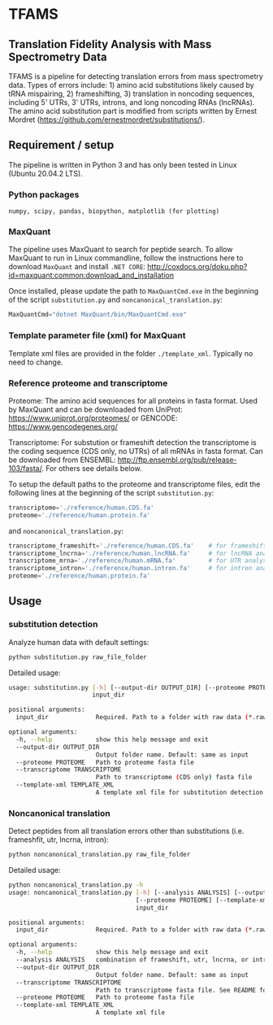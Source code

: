 # TFAMS
## Translation Fidelity Analysis with Mass Spectrometry Data

TFAMS is a pipeline for detecting translation errors from mass spectrometry data. Types of errors include: 1) amino acid substitutions likely caused by tRNA mispairing, 2) frameshifting, 3) translation in noncoding sequences, including 5' UTRs, 3' UTRs, introns, and long noncoding RNAs (lncRNAs). The amino acid substitution part is modified from scripts written by Ernest Mordret (https://github.com/ernestmordret/substitutions/).

## Requirement / setup

The pipeline is written in Python 3 and has only been tested in Linux (Ubuntu 20.04.2 LTS).

### Python packages

`numpy, scipy, pandas, biopython, matplotlib (for plotting)`

### MaxQuant

The pipeline uses MaxQuant to search for peptide search. To allow MaxQuant to run in Linux commandline, follow the instructions here to download `MaxQuant` and install `.NET CORE`: http://coxdocs.org/doku.php?id=maxquant:common:download_and_installation

Once installed, please update the path to `MaxQuantCmd.exe` in the beginning of the script `substitution.py` and `noncanonical_translation.py`:

```python
MaxQuantCmd="dotnet MaxQuant/bin/MaxQuantCmd.exe"
``` 

### Template parameter file (xml) for MaxQuant
Template xml files are provided in the folder `./template_xml`. Typically no need to change.

### Reference proteome and transcriptome

Proteome: The amino acid sequences for all proteins in fasta format. Used by MaxQuant and can be downloaded from UniProt: https://www.uniprot.org/proteomes/ or GENCODE: https://www.gencodegenes.org/

Transcriptome: For substution or frameshift detection the transcriptome is the coding sequence (CDS only, no UTRs) of all mRNAs in fasta format. Can be downloaded from ENSEMBL: http://ftp.ensembl.org/pub/release-103/fasta/. For others see details below.

To setup the default paths to the proteome and transcriptome files, edit the following lines at the beginning of the script `substitution.py`:

```python
transcriptome='./reference/human.CDS.fa'
proteome='./reference/human.protein.fa'
```

and `noncanonical_translation.py`:

```python
transcriptome_frameshift='./reference/human.CDS.fa'    # for frameshift, same as substitution
transcriptome_lncrna='./reference/human.lncRNA.fa'     # for lncRNA analysis, downloaded from GENCODE, lncRNA sequence
transcriptome_mrna='./reference/human.mRNA.fa'         # for UTR analysis, downloaded from GENCODE, protein-coding transcript sequence
transcriptome_intron='./reference/human.intron.fa'     # for intron analysis, downloaded from UCSC Table browser, gencode.v32, +9nt flanking sequence
proteome='./reference/human.protein.fa'
```

## Usage

### substitution detection

Analyze human data with default settings: 

```sh
python substitution.py raw_file_folder
``` 

Detailed usage:

```sh
usage: substitution.py [-h] [--output-dir OUTPUT_DIR] [--proteome PROTEOME] [--transcriptome TRANSCRIPTOME] [--template-xml TEMPLATE_XML]
                       input_dir

positional arguments:
  input_dir             Required. Path to a folder with raw data (*.raw)

optional arguments:
  -h, --help            show this help message and exit
  --output-dir OUTPUT_DIR
                        Output folder name. Default: same as input
  --proteome PROTEOME   Path to proteome fasta file
  --transcriptome TRANSCRIPTOME
                        Path to transcriptome (CDS only) fasta file
  --template-xml TEMPLATE_XML
                        A template xml file for substitution detection (provided in ./reference)
``` 
### Noncanonical translation 

Detect peptides from all translation errors other than substitutions (i.e. frameshfit, utr, lncrna, intron): 

```sh
python noncanonical_translation.py raw_file_folder
```

Detailed usage:

```sh
python noncanonical_translation.py -h
usage: noncanonical_translation.py [-h] [--analysis ANALYSIS] [--output-dir OUTPUT_DIR] [--transcriptome TRANSCRIPTOME]
                                   [--proteome PROTEOME] [--template-xml TEMPLATE_XML]
                                   input_dir

positional arguments:
  input_dir             Required. Path to a folder with raw data (*.raw)

optional arguments:
  -h, --help            show this help message and exit
  --analysis ANALYSIS   combination of frameshift, utr, lncrna, or intron separated by comma (no space)
  --output-dir OUTPUT_DIR
                        Output folder name. Default: same as input
  --transcriptome TRANSCRIPTOME
                        Path to transcriptome fasta file. See README for details
  --proteome PROTEOME   Path to proteome fasta file
  --template-xml TEMPLATE_XML
                        A template xml file
``` 
